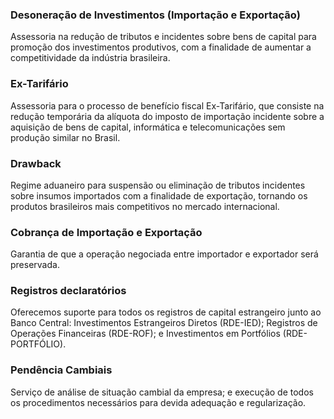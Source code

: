 ### Desoneração de Investimentos (Importação e Exportação)
Assessoria na redução de tributos e incidentes sobre bens de capital para promoção dos investimentos produtivos, com a finalidade de aumentar a competitividade da indústria brasileira.

### Ex-Tarifário 
Assessoria para o processo de benefício fiscal Ex-Tarifário, que consiste na redução temporária da alíquota do imposto de importação incidente sobre a aquisição de bens de capital, informática e telecomunicações sem produção similar no Brasil.

### Drawback
Regime aduaneiro para suspensão ou eliminação de tributos incidentes sobre insumos importados com a finalidade de exportação, tornando os produtos brasileiros mais competitivos no mercado internacional.

### Cobrança de Importação e Exportação
Garantia de que a operação negociada entre importador e exportador será preservada.

### Registros declaratórios
Oferecemos suporte para todos os registros de capital estrangeiro junto ao Banco Central: Investimentos Estrangeiros Diretos (RDE-IED); Registros de Operações Financeiras (RDE-ROF); e Investimentos em Portfólios (RDE-PORTFÓLIO).

### Pendência Cambiais
Serviço de análise de situação cambial da empresa; e execução de todos os procedimentos necessários para devida adequação e regularização.

